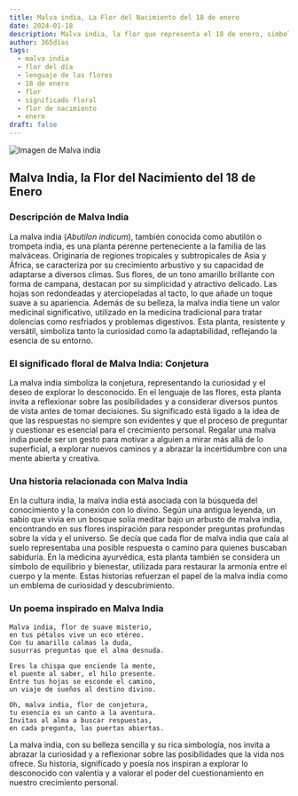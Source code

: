 ```yaml
---
title: Malva india, La Flor del Nacimiento del 18 de enero
date: 2024-01-18
description: Malva india, la flor que representa el 18 de enero, simboliza Conjetura. Descubre su fascinante historia, significado en el lenguaje de las flores y una poesía que celebra su belleza.
author: 365días
tags:
  - malva india
  - flor del día
  - lenguaje de las flores
  - 18 de enero
  - flor
  - significado floral
  - flor de nacimiento
  - enero
draft: false
---
```



![Imagen de Malva india](https://cdn.pixabay.com/photo/2019/08/13/17/30/abutilon-4403857_1280.jpg#center)


## Malva India, la Flor del Nacimiento del 18 de Enero

### Descripción de Malva India

La malva india (_Abutilon indicum_), también conocida como abutilón o trompeta india, es una planta perenne perteneciente a la familia de las malváceas. Originaria de regiones tropicales y subtropicales de Asia y África, se caracteriza por su crecimiento arbustivo y su capacidad de adaptarse a diversos climas. Sus flores, de un tono amarillo brillante con forma de campana, destacan por su simplicidad y atractivo delicado. Las hojas son redondeadas y aterciopeladas al tacto, lo que añade un toque suave a su apariencia. Además de su belleza, la malva india tiene un valor medicinal significativo, utilizado en la medicina tradicional para tratar dolencias como resfriados y problemas digestivos. Esta planta, resistente y versátil, simboliza tanto la curiosidad como la adaptabilidad, reflejando la esencia de su entorno.

### El significado floral de Malva India: Conjetura

La malva india simboliza la conjetura, representando la curiosidad y el deseo de explorar lo desconocido. En el lenguaje de las flores, esta planta invita a reflexionar sobre las posibilidades y a considerar diversos puntos de vista antes de tomar decisiones. Su significado está ligado a la idea de que las respuestas no siempre son evidentes y que el proceso de preguntar y cuestionar es esencial para el crecimiento personal. Regalar una malva india puede ser un gesto para motivar a alguien a mirar más allá de lo superficial, a explorar nuevos caminos y a abrazar la incertidumbre con una mente abierta y creativa.

### Una historia relacionada con Malva India

En la cultura india, la malva india está asociada con la búsqueda del conocimiento y la conexión con lo divino. Según una antigua leyenda, un sabio que vivía en un bosque solía meditar bajo un arbusto de malva india, encontrando en sus flores inspiración para responder preguntas profundas sobre la vida y el universo. Se decía que cada flor de malva india que caía al suelo representaba una posible respuesta o camino para quienes buscaban sabiduría. En la medicina ayurvédica, esta planta también se considera un símbolo de equilibrio y bienestar, utilizada para restaurar la armonía entre el cuerpo y la mente. Estas historias refuerzan el papel de la malva india como un emblema de curiosidad y descubrimiento.

### Un poema inspirado en Malva India

```
Malva india, flor de suave misterio,  
en tus pétalos vive un eco etéreo.  
Con tu amarillo calmas la duda,  
susurras preguntas que el alma desnuda.  

Eres la chispa que enciende la mente,  
el puente al saber, el hilo presente.  
Entre tus hojas se esconde el camino,  
un viaje de sueños al destino divino.  

Oh, malva india, flor de conjetura,  
tu esencia es un canto a la aventura.  
Invitas al alma a buscar respuestas,  
en cada pregunta, las puertas abiertas.  
```

La malva india, con su belleza sencilla y su rica simbología, nos invita a abrazar la curiosidad y a reflexionar sobre las posibilidades que la vida nos ofrece. Su historia, significado y poesía nos inspiran a explorar lo desconocido con valentía y a valorar el poder del cuestionamiento en nuestro crecimiento personal.

